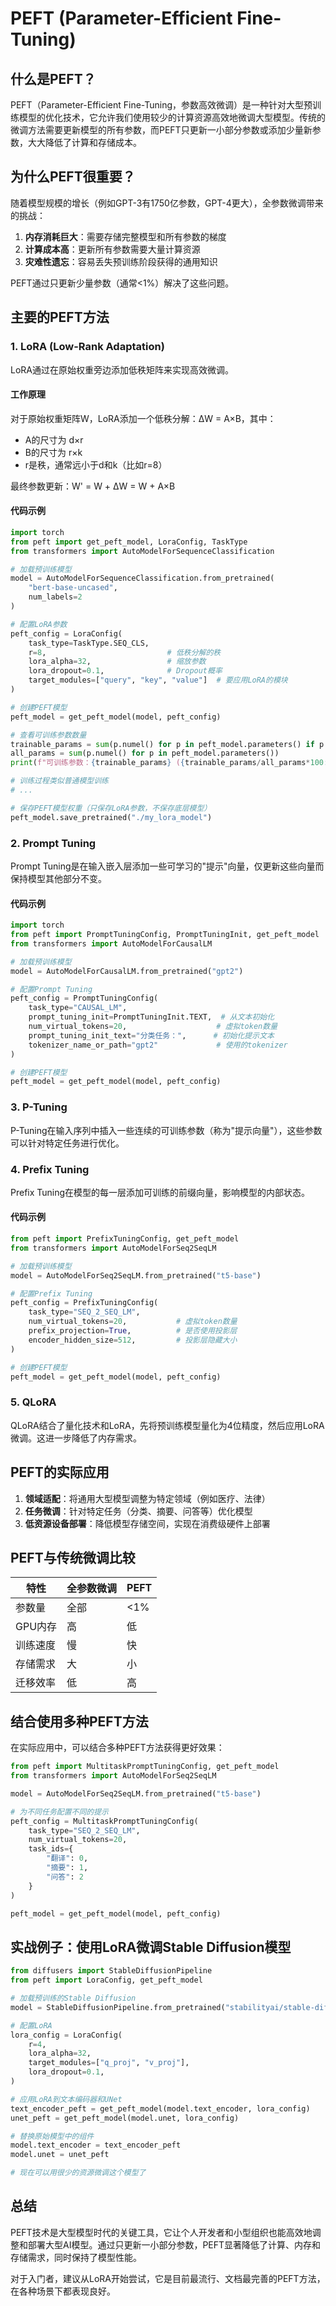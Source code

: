 # PEFT (Parameter-Efficient Fine-Tuning)

## 什么是PEFT？

PEFT（Parameter-Efficient Fine-Tuning，参数高效微调）是一种针对大型预训练模型的优化技术，它允许我们使用较少的计算资源高效地微调大型模型。传统的微调方法需要更新模型的所有参数，而PEFT只更新一小部分参数或添加少量新参数，大大降低了计算和存储成本。

## 为什么PEFT很重要？

随着模型规模的增长（例如GPT-3有1750亿参数，GPT-4更大），全参数微调带来的挑战：

1. **内存消耗巨大**：需要存储完整模型和所有参数的梯度
2. **计算成本高**：更新所有参数需要大量计算资源
3. **灾难性遗忘**：容易丢失预训练阶段获得的通用知识

PEFT通过只更新少量参数（通常<1%）解决了这些问题。

## 主要的PEFT方法

### 1. LoRA (Low-Rank Adaptation)

LoRA通过在原始权重旁边添加低秩矩阵来实现高效微调。

#### 工作原理

对于原始权重矩阵W，LoRA添加一个低秩分解：ΔW = A×B，其中：
- A的尺寸为 d×r
- B的尺寸为 r×k
- r是秩，通常远小于d和k（比如r=8）

最终参数更新：W' = W + ΔW = W + A×B

#### 代码示例

```python
import torch
from peft import get_peft_model, LoraConfig, TaskType
from transformers import AutoModelForSequenceClassification

# 加载预训练模型
model = AutoModelForSequenceClassification.from_pretrained(
    "bert-base-uncased", 
    num_labels=2
)

# 配置LoRA参数
peft_config = LoraConfig(
    task_type=TaskType.SEQ_CLS,
    r=8,                           # 低秩分解的秩
    lora_alpha=32,                 # 缩放参数
    lora_dropout=0.1,              # Dropout概率
    target_modules=["query", "key", "value"]  # 要应用LoRA的模块
)

# 创建PEFT模型
peft_model = get_peft_model(model, peft_config)

# 查看可训练参数数量
trainable_params = sum(p.numel() for p in peft_model.parameters() if p.requires_grad)
all_params = sum(p.numel() for p in peft_model.parameters())
print(f"可训练参数：{trainable_params} ({trainable_params/all_params*100:.2f}%)")

# 训练过程类似普通模型训练
# ...

# 保存PEFT模型权重（只保存LoRA参数，不保存底层模型）
peft_model.save_pretrained("./my_lora_model")
```

### 2. Prompt Tuning

Prompt Tuning是在输入嵌入层添加一些可学习的"提示"向量，仅更新这些向量而保持模型其他部分不变。

#### 代码示例

```python
import torch
from peft import PromptTuningConfig, PromptTuningInit, get_peft_model
from transformers import AutoModelForCausalLM

# 加载预训练模型
model = AutoModelForCausalLM.from_pretrained("gpt2")

# 配置Prompt Tuning
peft_config = PromptTuningConfig(
    task_type="CAUSAL_LM",
    prompt_tuning_init=PromptTuningInit.TEXT,  # 从文本初始化
    num_virtual_tokens=20,                    # 虚拟token数量
    prompt_tuning_init_text="分类任务：",      # 初始化提示文本
    tokenizer_name_or_path="gpt2"             # 使用的tokenizer
)

# 创建PEFT模型
peft_model = get_peft_model(model, peft_config)
```

### 3. P-Tuning

P-Tuning在输入序列中插入一些连续的可训练参数（称为"提示向量"），这些参数可以针对特定任务进行优化。

### 4. Prefix Tuning

Prefix Tuning在模型的每一层添加可训练的前缀向量，影响模型的内部状态。

#### 代码示例

```python
from peft import PrefixTuningConfig, get_peft_model
from transformers import AutoModelForSeq2SeqLM

# 加载预训练模型
model = AutoModelForSeq2SeqLM.from_pretrained("t5-base")

# 配置Prefix Tuning
peft_config = PrefixTuningConfig(
    task_type="SEQ_2_SEQ_LM",
    num_virtual_tokens=20,           # 虚拟token数量
    prefix_projection=True,          # 是否使用投影层
    encoder_hidden_size=512,         # 投影层隐藏大小
)

# 创建PEFT模型
peft_model = get_peft_model(model, peft_config)
```

### 5. QLoRA

QLoRA结合了量化技术和LoRA，先将预训练模型量化为4位精度，然后应用LoRA微调。这进一步降低了内存需求。

## PEFT的实际应用

1. **领域适配**：将通用大型模型调整为特定领域（例如医疗、法律）
2. **任务微调**：针对特定任务（分类、摘要、问答等）优化模型
3. **低资源设备部署**：降低模型存储空间，实现在消费级硬件上部署

## PEFT与传统微调比较

| 特性 | 全参数微调 | PEFT |
|------|------------|------|
| 参数量 | 全部 | <1% |
| GPU内存 | 高 | 低 |
| 训练速度 | 慢 | 快 |
| 存储需求 | 大 | 小 |
| 迁移效率 | 低 | 高 |

## 结合使用多种PEFT方法

在实际应用中，可以结合多种PEFT方法获得更好效果：

```python
from peft import MultitaskPromptTuningConfig, get_peft_model
from transformers import AutoModelForSeq2SeqLM

model = AutoModelForSeq2SeqLM.from_pretrained("t5-base")

# 为不同任务配置不同的提示
peft_config = MultitaskPromptTuningConfig(
    task_type="SEQ_2_SEQ_LM",
    num_virtual_tokens=20,
    task_ids={
        "翻译": 0,
        "摘要": 1,
        "问答": 2
    }
)

peft_model = get_peft_model(model, peft_config)
```

## 实战例子：使用LoRA微调Stable Diffusion模型

```python
from diffusers import StableDiffusionPipeline
from peft import LoraConfig, get_peft_model

# 加载预训练的Stable Diffusion
model = StableDiffusionPipeline.from_pretrained("stabilityai/stable-diffusion-2")

# 配置LoRA
lora_config = LoraConfig(
    r=4,
    lora_alpha=32,
    target_modules=["q_proj", "v_proj"],
    lora_dropout=0.1,
)

# 应用LoRA到文本编码器和UNet
text_encoder_peft = get_peft_model(model.text_encoder, lora_config)
unet_peft = get_peft_model(model.unet, lora_config)

# 替换原始模型中的组件
model.text_encoder = text_encoder_peft
model.unet = unet_peft

# 现在可以用很少的资源微调这个模型了
```

## 总结

PEFT技术是大型模型时代的关键工具，它让个人开发者和小型组织也能高效地调整和部署大型AI模型。通过只更新一小部分参数，PEFT显著降低了计算、内存和存储需求，同时保持了模型性能。

对于入门者，建议从LoRA开始尝试，它是目前最流行、文档最完善的PEFT方法，在各种场景下都表现良好。